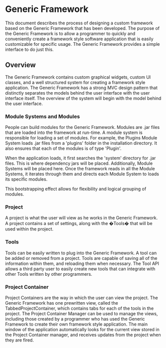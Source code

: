 # Generic Framework

This document describes the process of designing a custom framework based on the Generic Framework that has been developed.  The purpose of the Generic Framework is to allow a programmer to quickly and conveniently create a framework style software application that is easily customizable for specific usage.  The Generic Framework provides a simple interface to do just this.  

## Overview

The Generic Framework contains custom graphical widgets, custom UI classes, and a well structured system for creating a framework style application.  The Generic Framework has a strong MVC design pattern that distinctly separates the models behind the user interface with the user interface itself.  The overview of the system will begin with the model behind the user interface.  

### Module Systems and Modules

People can build modules for the Generic Framework.  Modules are .jar files that are loaded into the framework at run-time.  A module system is responsible for loading a set of modules.  For example, the Plugins Module System loads .jar files from a 'plugins' folder in the installation directory.  It also ensures that each of the modules is of type 'Plugin'.  

When the application loads, it first searches the 'system' directory for .jar files.  This is where dependency jars will be placed.  Additionally, Module Systems will be placed here.  Once the framework reads in all the Module Systems, it iterates through them and directs each Module System to loads its specific modules.  

This bootstrapping effect allows for flexibility and logical grouping of modules.

### Project

A project is what the user will view as he works in the Generic Framework.  A project contains a set of settings, along with the �Tools� that will be used within the project.  

### Tools

Tools can be easily written to plug into the Generic Framework.  A tool can be added or removed from a project.  Tools are capable of saving all of the information within them, and reloading them when necessary.  The Tool API allows a third party user to easily create new tools that can integrate with other Tools written by other programmers.  

### Project Container

Project Containers are the way in which the user can view the project.  The Generic Framework has one prewritten view, called the TabbedProjectContainer, which contains tabs for each of the tools in the project.   The Project Container Manager can be used to manage the views, including those created by a programmer who has used the Generic Framework to create their own framework style application.  The main window of the application automatically looks for the current view stored in the Project Container manager, and receives updates from the project when they are fired.  
